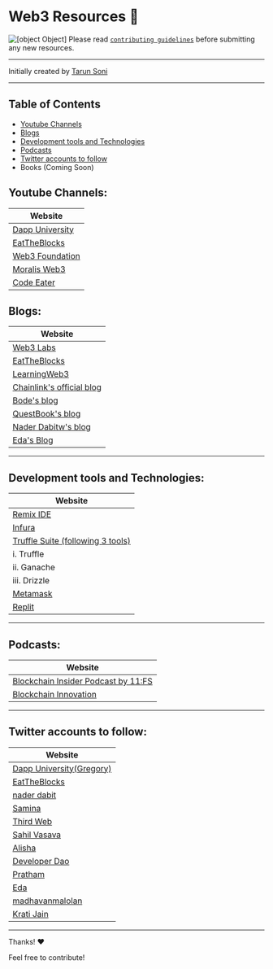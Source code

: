 # Web3 Resources 🚀

![[object Object]](https://socialify.git.ci/tarun-soni/web3-resources/image?description=1&font=Inter&forks=1&language=1&name=1&owner=1&pattern=Plus&stargazers=1&theme=Light)
Please read [`contributing guidelines`](./guidelines.md) before submitting any new resources.

---

Initially created by [Tarun Soni](https://github.com/tarun-soni)

---

## Table of Contents

- [Youtube Channels](#youtube-channels)
- [Blogs](#blogs)
- [Development tools and Technologies](#development-tools-and-technologies)
- [Podcasts](#podcasts)
- [Twitter accounts to follow](#twitter-accounts)
- Books (Coming Soon)

## Youtube Channels:

| Website                                                     |
| ----------------------------------------------------------- |
| [Dapp University](https://www.youtube.com/c/DappUniversity) |
| [EatTheBlocks](https://www.youtube.com/c/EatTheBlocks)      |
| [Web3 Foundation](https://www.youtube.com/c/WEB3Foundation) |
| [Moralis Web3](https://www.youtube.com/c/MoralisWeb3)       |
| [Code Eater](https://www.youtube.com/c/CodeEater21)         |

## Blogs:

| Website                                                    |
| ---------------------------------------------------------- |
| [Web3 Labs](https://blog.web3labs.com)                     |
| [EatTheBlocks](https://eattheblocks.com/blog)              |
| [LearningWeb3](https://learningweb3.hashnode.dev)          |
| [Chainlink's official blog](https://twitter.com/chainlink) |
| [Bode's blog](https://olabodeolusegun.hashnode.dev)        |
| [QuestBook's blog](https://blog.questbook.app)             |
| [Nader Dabitw's blog](https://dev.to/dabit3)               |
| [Eda's Blog](https://eda.hashnode.dev)                     |

---

## Development tools and Technologies:

| Website                                                           |
| ----------------------------------------------------------------- |
| [Remix IDE](https://remix.ethereum.org)                           |
| [Infura](https://infura.io)                                       |
| [Truffle Suite (following 3 tools)](https://www.trufflesuite.com) |
| i. Truffle                                                        |
| ii. Ganache                                                       |
| iii. Drizzle                                                      |
| [Metamask](https://metamask.io)                                   |
| [Replit](https://replit.com)                                      |

---

## Podcasts:

| Website                                                                  |
| ------------------------------------------------------------------------ |
| [Blockchain Insider Podcast by 11:FS](https://bi.11fs.com)               |
| [Blockchain Innovation](https://blockchain.global/blockchain-innovation) |

---

## Twitter accounts to follow:

| Website                                                        |
| -------------------------------------------------------------- |
| [Dapp University(Gregory)](https://twitter.com/DappUniversity) |
| [EatTheBlocks](https://twitter.com/eattheblocks)               |
| [nader dabit](https://twitter.com/dabit3)                      |
| [Samina](https://twitter.com/saminacodes)                      |
| [Third Web](https://twitter.com/thirdweb_)                     |
| [Sahil Vasava](https://twitter.com/ShlVee)                     |
| [Alisha](https://twitter.com/futurealisha)                     |
| [Developer Dao](https://twitter.com/developer_dao)             |
| [Pratham](https://twitter.com/PrasoonPratham)                  |
| [Eda](https://twitter.com/edatweets_)                          |
| [madhavanmalolan](https://twitter.com/madhavanmalolan)         |
| [Krati Jain](https://twitter.com/kratijain)                    |

---

Thanks! ❤️

Feel free to contribute!
